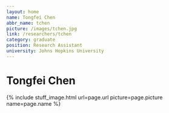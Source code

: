 ```yaml
---
layout: home
name: Tongfei Chen
abbr_name: tchen
picture: /images/tchen.jpg
link: /researchers/tchen
category: graduate
position: Research Assistant
university: Johns Hopkins University
---
```


# Tongfei Chen

{% include stuff_image.html url=page.url picture=page.picture name=page.name %}
